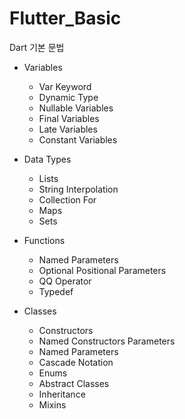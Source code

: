 # Flutter_Basic

Dart 기본 문법 
- Variables
  - Var Keyword
  - Dynamic Type
  - Nullable Variables
  - Final Variables
  - Late Variables
  - Constant Variables

- Data Types
  - Lists
  - String Interpolation
  - Collection For
  - Maps
  - Sets

- Functions
  - Named Parameters
  - Optional Positional Parameters
  - QQ Operator
  - Typedef

- Classes
  - Constructors
  - Named Constructors Parameters
  - Named Parameters
  - Cascade Notation
  - Enums
  - Abstract Classes
  - Inheritance
  - Mixins





